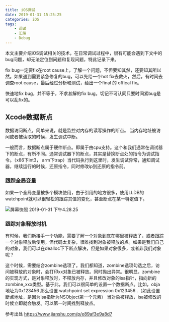 ```yaml
---
title: iOS调试
date: 2019-01-31 15:25:25
categories: iOS
tags: 
    - 调试
    - 汇编
    - Debug
---
```


本文主要介绍iOS调试相关的技术，在日常调试过程中，很有可能会遇到下文中的bug问题，却无法定位到问题和复现问题，特此记录下来。

<!--more-->

fix bug一定要fix在root cause上，了解一个问题，不但要知其然，还要知其所以然。如果遇到需要紧急修复的bug，可以先给一个hot fix去救火，然后，有时间去调查root cause，最后经过分析和测试，给出一个final 的 offical fix。

快速地fix bug，并不等于，不求甚解的fix bug。切记不可认同只要时间紧bug是可以乱fix的。

## Xcode数据断点

数据访问断点，简单来说，就是监控对内存的读写操作的断点。 当内存地址被访问或者被读取的时候，发生调试中断。

一般而言，数据断点属于硬件断点。即属于由cpu支持。这个和我们通常在调试器下的断点，有所不同。通常调试器下的断点，其实是替换断点处的指令为调试指令。（x86下int3， arm下trap）当代码执行到这里时，发生调试异常，通知调试器，继续运行的时候，还原指令，同时修改ip到还原的指令前。

### 跟踪全局变量

如果一个全局变量被多个模块使用，由于引用的地方很多，使用LLDB的watchpoint就可以很轻松的跟踪其值的变化，甚至断点在某一特定值下。

![屏幕快照 2019-01-31 下午4.28.25](/images/%E5%B1%8F%E5%B9%95%E5%BF%AB%E7%85%A7%202019-01-31%20%E4%B8%8B%E5%8D%884.28.25.png)


### 跟踪对象释放时机

有时候，我们新接手一个功能，需要了解一个对象到底在哪里被释放了，或者跟踪一个对象释放后使用，但代码太复杂，很难找到对象被释放的点。如果是我们自己的对象，我们可以在dealloc下下断点解决，但是如果对象很多，或者非我们对象呢？

   这个时候，需要结合zombine选项了。我们都知道，zombine选项勾选之后，访问被释放的对象时，会打印xx对象已被释放。同时抛出异常。很明显，zombine的实现方式，是对象释放时，不释放内存，并且修改对象的isa指针，指向新的zombine_xxx类型。基于此，我们可以很简单的设置一个数据断点。比如，obja 地址为0x123456  那么设置 watchpoint set expression 0x123456  .（如此设置断点地址，是因为isa指针为NSObject第一个元素） 当对象被释放，isa被修改的时候立即就会触发。可以第一时间找到释放点。





参考出处
<https://www.jianshu.com/p/e89af3e9a8d7>



